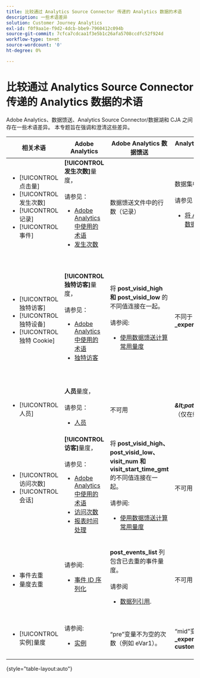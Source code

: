 ```yaml
---
title: 比较通过 Analytics Source Connector 传递的 Analytics 数据的术语
description: 一些术语差异
solution: Customer Journey Analytics
exl-id: f0f9aa1e-f9d2-4dcb-bbe9-7960412c094b
source-git-commit: 7cfca7cdcaa1f3e5b1c26afa5708ccdfc52f924d
workflow-type: tm+mt
source-wordcount: '0'
ht-degree: 0%

---
```


# 比较通过 Analytics Source Connector 传递的 Analytics 数据的术语

Adobe Analytics、数据馈送、Analytics Source Connector/数据湖和 CJA 之间存在一些术语差异。 本专题旨在强调和澄清这些差异。

| 相关术语 | Adobe Analytics | Adobe Analytics 数据馈送 | Analytics Source Connector/数据湖 | CJA | 注释 |
|---|---|---|---|---|---|
| <ul><li>[!UICONTROL 点击量]</li><li>[!UICONTROL 发生次数]</li><li>[!UICONTROL 记录]</li><li>[!UICONTROL 事件]</li></ul> | **[!UICONTROL 发生次数]**&#x200B;量度，<br><br>请参见：<ul><li>[Adobe Analytics 中使用的术语](https://experienceleague.adobe.com/docs/analytics/technotes/terms.html?lang=zh-Hans)</li><li>[发生次数](https://experienceleague.adobe.com/docs/analytics/components/metrics/occurrences.html?lang=zh-Hans)</li></ul> | 数据馈送文件中的行数（记录） | 数据集中的行数（记录），<br><br>请参见：<ul><li>[将 Adobe Analytics 数据与 CJA 数据进行比较](https://experienceleague.adobe.com/docs/analytics-platform/using/troubleshooting/compare.html?lang=zh-Hans)</li></ul> | **[!UICONTROL 事件]**&#x200B;量度 | <ul><li>在 Adobe Analytics 中，“点击次数”和“发生次数”是同义词。</li><li>请参见下面的&#x200B;_自定义事件_。</li><li>某些数据在通过 Analytics Source Connector 传输到 AEP 时被过滤。 请参见[将 Adobe Analytics 数据与 CJA 数据进行比较](https://experienceleague.adobe.com/docs/analytics-platform/using/troubleshooting/compare.html?lang=en) |
| <ul><li>[!UICONTROL 独特访客]</li><li>[!UICONTROL 独特设备]</li><li>[!UICONTROL 独特 Cookie]</li></ul> | **[!UICONTROL 独特访客]**&#x200B;量度，<br><br>请参见：<ul><li>[Adobe Analytics 中使用的术语](https://experienceleague.adobe.com/docs/analytics/technotes/terms.html?lang=en)</li><li>[独特访客](https://experienceleague.adobe.com/docs/analytics/components/metrics/unique-visitors.html?lang=zh-Hans)</li></ul> | 将 **post\_visid\_high 和 post\_visid\_low** 的不同值连接在一起。<br><br>请参阅:<ul><li>[使用数据馈送计算常用量度](https://experienceleague.adobe.com/docs/analytics/export/analytics-data-feed/data-feed-contents/datafeeds-calculate.html?lang=zh-Hans)</li></ul> | 不同于 **endUserIDs 的计数\_experience.aaid.id** | **人员**&#x200B;量度，如果&#x200B;**endUserIDs.\_experience.aaid.id** 被选作个人 ID。 | <ul><li>Adobe Analytics 中的“访客”通常与“设备标识符”相关联，例如 Cookie。 AAID 是 Adobe Analytics 中的主要设备标识符，而不是 ECID。 另请参见 [AAID、ECID、AACUSTOMID 和 Analytics Source Connector](https://experienceleague.adobe.com/docs/analytics-platform/using/cja-overview/compare-aa-cja/aaid-ecid-adc.html?lang=zh-Hans)。</li><li>在 CJA 中，“访客”不是现成的量度标准。 但如果您选择 **endUserIDs.\_experience.aaid.id** 作为个人 ID，CJA 中的人员量度大致相当于 Adobe Analytics 中的独特访客。</li></ul> |
| <ul><li>[!UICONTROL 人员]</li></ul> | **人员**&#x200B;量度，<br><br>请参见：<ul><li>[人员](https://experienceleague.adobe.com/docs/analytics/components/metrics/people.html?lang=zh-Hans)</li></ul> | 不可用 | **_\&lt;path\>_.stitchedId**的不同计数（仅在缝合数据集中可用） | **人员指标** | <ul><li>CJA 中的人员量度是与人员 ID 的不同计数。 根据您在 CJA 连接中选择的个人 ID，人员量度可能表示不同的含义。</ul></li> |
| <ul><li>[!UICONTROL 访问次数]</li><li>[!UICONTROL 会话]</li></ul> | **[!UICONTROL 访客]**&#x200B;量度，<br><br>请参见：<ul><li>[Adobe Analytics 中使用的术语](https://experienceleague.adobe.com/docs/analytics/technotes/terms.html?lang=en)</li><li>[访问次数](https://experienceleague.adobe.com/docs/analytics/components/metrics/visits.html?lang=zh-Hans)</li><li>[报表时间处理](https://experienceleague.adobe.com/docs/analytics/components/virtual-report-suites/vrs-report-time-processing.html?lang=zh-Hans)</ul></li> | 将 **post\_visid\_high、post\_visid\_low、visit\_num 和 visit\_start\_time\_gmt** 的不同值连接在一起。<br><br>请参阅:<ul><li>[使用数据馈送计算常用量度](https://experienceleague.adobe.com/docs/analytics/export/analytics-data-feed/data-feed-contents/datafeeds-calculate.html?lang=en)</li></ul> | 不可用 | **会话**&#x200B;量度 | <ul><li>通过 Adobe Analytics 虚拟报告包和 CJA 数据视图中的报告时间处理，可以配置访问（会话）的概念。 因此，根据应用的定义，不同环境之间的访问（会话）计数可能不同。 另请参见[比较 Adobe Analytics 和 CJA 报告功能之间的数据处理](https://experienceleague.adobe.com/docs/analytics-platform/using/cja-overview/compare-aa-cja/data-processing-comparisons.html?lang=zh-Hans)，以及[虚拟报告包、数据试图、AEP 沙盒和 Analytics Source Connector](https://experienceleague.adobe.com/docs/analytics-platform/using/cja-overview/compare-aa-cja/vrs-dataview-sandbox-adc.html?lang=zh-Hans)。 | <ul><li>自定义事件</li><li>成功事件</li></ul> | 自定义事件 1-1000 | **post\_events\_list**<br><br>，请参见：<ul><li>[使用数据馈送计算常用量度](https://experienceleague.adobe.com/docs/analytics/export/analytics-data-feed/data-feed-contents/datafeeds-calculate.html?lang=en) | **\_experience.analytics.<ul>event1to100.event1 **到<br>** event901to1000.event1000 **</ul> | **\_experience.analytics。<ul>event1to100.event1 **到<br>** event901to1000.event1000 **</ul> | <ul><li>Adobe Analytics 中的“事件”是一个[成功事件](https://experienceleague.adobe.com/docs/analytics/components/metrics/custom-events.html?lang=zh-Hans)（自定义事件），已在 Adobe Analytics 图像请求（数据收集服务器调用）中设置。</ul> |
| <ul><li>事件去重</li><li>量度去重</ul></li> | 请参阅:<ul><li>[事件 ID 序列化](https://experienceleague.adobe.com/docs/analytics/implementation/vars/page-vars/events/event-serialization.html?lang=zh-Hans)</li></ul> |  **post_events_list** 列包含已去重的事件量度。<br><br>请参阅 <ul><li>[数据列引用](https://experienceleague.adobe.com/docs/analytics/export/analytics-data-feed/data-feed-contents/datafeeds-reference.html?lang=zh-Hans). </ul></li> | 不可用 | 请参阅:<ul><li>[量度去重组件设置](https://experienceleague.adobe.com/docs/analytics-platform/using/cja-dataviews/component-settings/metric-deduplication.html?lang=zh-Hans) | <ul><li>Adobe Analytics 中的事件/量度去重与 CJA 略有不同。 在Adobe Analytics中，去重发生在数据处理时。 在 CJA 中，去重发生在报告运行时，提高了灵活性。 Adobe Analytics 与 CJA 中的去重量度可能略有不同。</li></ul> |
| <ul><li>[!UICONTROL 实例]量度</li></ul> | 请参阅:<ul><li>[实例](https://experienceleague.adobe.com/docs/analytics/components/metrics/instances.html?lang=zh-Hans) | “pre”变量不为空的次数（例如 eVar1）。 | “mid”变量不为空的次数（例如 **\_experience.analytics.<br>customDimensions.eVars.eVar1**). | 您可以创建 **实例** 量度 [从eVar字段创建量度。](https://experienceleague.adobe.com/docs/analytics-platform/using/cja-dataviews/data-views-usecases.html) | <ul><li>[!UICONTROL 实例通常与 prop 和 eVar 列相关联，以确定变量设置次数。] |

{style=&quot;table-layout:auto&quot;}